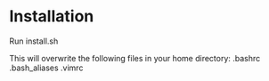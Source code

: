 # Installation #
Run install.sh

This will overwrite the following files in your home directory:
.bashrc
.bash_aliases
.vimrc
